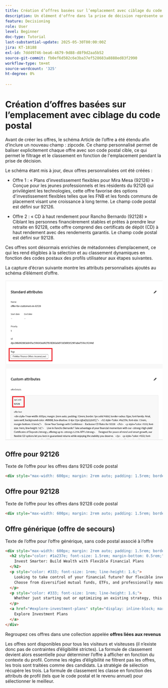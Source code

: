 ```yaml
---
title: Création d’offres basées sur l’emplacement avec ciblage du code postal
description: Un élément d'offre dans la prise de décision représente un contenu personnalisé unique, tel qu'un message, une image, une promotion ou une recommandation, qui peut être diffusé à un utilisateur en fonction de règles et de conditions définies.
feature: Decisioning
role: User
level: Beginner
doc-type: Tutorial
last-substantial-update: 2025-05-30T00:00:00Z
jira: KT-18188
exl-id: 7dd49746-bea6-4679-9d88-d8f9d2aa5b52
source-git-commit: fb0ef6d502c6e3ba37ef528683a8888ed83f2990
workflow-type: tm+mt
source-wordcount: '325'
ht-degree: 0%

---
```


# Création d’offres basées sur l’emplacement avec ciblage du code postal

Avant de créer les offres, le schéma Article de l’offre a été étendu afin d’inclure un nouveau champ : zipcode. Ce champ personnalisé permet de baliser explicitement chaque offre avec son code postal cible, ce qui permet le filtrage et le classement en fonction de l&#39;emplacement pendant la prise de décision.

Le schéma étant mis à jour, deux offres personnalisées ont été créées :

* Offre 1 : « Plans d’investissement flexibles pour Mira Mesa (92126) »
Conçue pour les jeunes professionnels et les résidents du 92126 qui privilégient les technologies, cette offre favorise des options d&#39;investissement flexibles telles que les FNB et les fonds communs de placement visant une croissance à long terme. Le champ code postal est défini sur 92126.

* Offre 2 : « CD à haut rendement pour Rancho Bernardo (92128) »
Ciblant les personnes financièrement stables et prêtes à prendre leur retraite en 92128, cette offre comprend des certificats de dépôt (CD) à haut rendement avec des rendements garantis. Le champ code postal est défini sur 92128.

Ces offres sont désormais enrichies de métadonnées d’emplacement, ce qui les rend éligibles à la sélection et au classement dynamiques en fonction des codes postaux des profils utilisateur aux étapes suivantes.

La capture d’écran suivante montre les attributs personnalisés ajoutés au schéma d’élément d’offre.

![offers-meta-data](assets/offers-meta-data.png)


## Offre pour 92126

Texte de l’offre pour les offres dans 92126 code postal

```html
<div style="max-width: 600px; margin: 2rem auto; padding: 1.5rem; border: 1px solid #ddd; border-radius: 12px; font-family: Arial, sans-serif; background-color: #f9f9f9; box-shadow: 0 4px 12px rgba(0,0,0,0.05);">   <h2 style="color: #1a237e; font-size: 1.5rem; margin-bottom: 0.5rem;">     Boost Your Financial Game with Smart Investment Options   </h2>   <p style="color: #333; font-size: 1rem; line-height: 1.6;">     In Mira Mesa (92126), ambition meets opportunity. Whether you're building wealth or just getting started, our     <strong>diversified investment plans</strong> — including <strong>tech-focused ETFs</strong> and     <strong>flexible mutual funds</strong> — are designed to grow with your goals.   </p>   <p style="color: #333; font-size: 1rem; line-height: 1.6;">     Enjoy expert guidance, low fees, and strategies built for busy professionals who want more from their money — without the hassle.   </p>   <a href="#start-investing" style="display: inline-block; margin-top: 1rem; background-color: #1a73e8; color: white; padding: 0.75rem 1.25rem; border-radius: 8px; text-decoration: none; font-weight: bold;">     Start Investing Smarter   </a> </div>
```


## Offre pour 92128

Texte de l’offre pour les offres dans 92128 code postal

```html
<div style="max-width: 600px; margin: 2rem auto; padding: 1.5rem; border: 1px solid #ddd; border-radius: 12px; font-family: Arial, sans-serif; background-color: #fdfdfd; box-shadow: 0 4px 12px rgba(0,0,0,0.05);">   <h2 style="color: #1a237e; font-size: 1.5rem; margin-bottom: 0.5rem;">     Grow Your Savings with Confidence – Exclusive CD Rates for 92128   </h2>   <p style="color: #333; font-size: 1rem; line-height: 1.6;">     Live in Rancho Bernardo? Take advantage of your financial momentum with our <strong>high-yield Certificates of Deposit</strong>, offering up to <strong>5.25% APY</strong>.     Designed for peace of mind and smart growth, our flexible CD options let you lock in guaranteed returns while enjoying the stability you deserve.   </p>   <p style="color: #333; font-size: 1rem; line-height: 1.6;">     Whether you're planning retirement or simply securing your future, this offer is tailored for residents like you.   </p>   <a href="#explore-cd-options" style="display: inline-block; margin-top: 1rem; background-color: #1a73e8; color: white; padding: 0.75rem 1.25rem; border-radius: 8px; text-decoration: none; font-weight: bold;">     Explore CD Options   </a> </div>
```

## Offre générique (offre de secours)

Texte de l’offre pour l’offre générique, sans code postal associé à l’offre

```html
<div style="max-width: 600px; margin: 2rem auto; padding: 1.5rem; border: 1px solid #ddd; border-radius: 12px; font-family: Arial, sans-serif; background-color: #ffffff; box-shadow: 0 4px 12px rgba(0,0,0,0.05);">
  <h2 style="color: #1a237e; font-size: 1.5rem; margin-bottom: 0.5rem;">
    Invest Smarter: Build Wealth with Flexible Financial Plans
  </h2>
  <p style="color: #333; font-size: 1rem; line-height: 1.6;">
    Looking to take control of your financial future? Our flexible investment solutions are designed to meet a wide range of goals — from growing savings to planning for retirement.
    Choose from diversified mutual funds, ETFs, and professionally managed portfolios, all with expert guidance and minimal hassle.
  </p>
  <p style="color: #333; font-size: 1rem; line-height: 1.6;">
    Whether just starting out or optimizing an existing strategy, this offer provides the tools to invest with confidence — no matter where you live.
  </p>
  <a href="#explore-investment-plans" style="display: inline-block; margin-top: 1rem; background-color: #1a73e8; color: white; padding: 0.75rem 1.25rem; border-radius: 8px; text-decoration: none; font-weight: bold;">
    Explore Investment Plans
  </a>
</div>
```

Regroupez ces offres dans une collection appelée **offres liées aux revenus**

Les offres sont disponibles pour tous les visiteurs et visiteuses (il n’existe donc pas de contraintes d’éligibilité strictes). La formule de classement devient alors essentielle pour déterminer l’offre à afficher en fonction du contexte du profil.
Comme les règles d’éligibilité ne filtrent pas les offres, les trois sont traitées comme des candidats.
La stratégie de sélection récupère les trois.
La formule de classement les classe en fonction des attributs de profil (tels que le code postal et le revenu annuel) pour sélectionner le meilleur.
